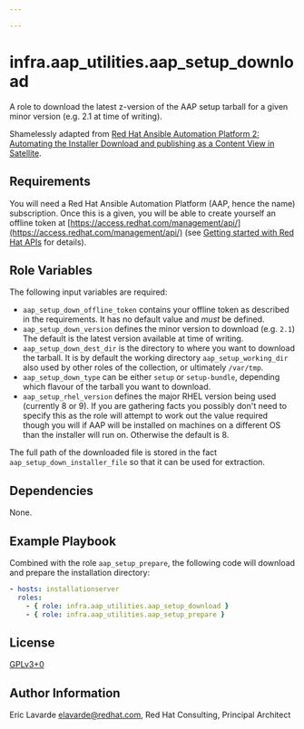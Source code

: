 ```yaml
---

---
```


# infra.aap_utilities.aap_setup_download

A role to download the latest z-version of the AAP setup tarball for a given minor version (e.g. 2.1 at time of writing).

Shamelessly adapted from [Red Hat Ansible Automation Platform 2: Automating the Installer Download and publishing as a Content View in Satellite](https://www.redhat.com/en/blog/automating-installation-ansible-automation-platform-ansible-and-satellite).

## Requirements

You will need a Red Hat Ansible Automation Platform (AAP, hence the name) subscription.
Once this is a given, you will be able to create yourself an offline token at [https://access.redhat.com/management/api/](https://access.redhat.com/management/api/) (see [Getting started with Red Hat APIs](https://access.redhat.com/articles/3626371) for details).

## Role Variables

The following input variables are required:

* `aap_setup_down_offline_token` contains your offline token as described in the requirements.
It has no default value and _must_ be defined.
* `aap_setup_down_version` defines the minor version to download (e.g. `2.1`)
The default is the latest version available at time of writing.
* `aap_setup_down_dest_dir` is the directory to where you want to download the tarball.
It is by default the working directory `aap_setup_working_dir` also used by other roles of the collection, or ultimately `/var/tmp`.
* `aap_setup_down_type` can be either `setup` or `setup-bundle`, depending which flavour of the tarball you want to download.
* `aap_setup_rhel_version` defines the major RHEL version being used (currently 8 or 9). If you are gathering facts you possibly don't need to specify this as the role will attempt to work out the value required though you will if AAP will be installed on machines on a different OS than the installer will run on. Otherwise the default is 8.

The full path of the downloaded file is stored in the fact `aap_setup_down_installer_file` so that it can be used for extraction.

## Dependencies

None.

## Example Playbook

Combined with the role `aap_setup_prepare`, the following code will download and prepare the installation directory:

```yaml
- hosts: installationserver
  roles:
    - { role: infra.aap_utilities.aap_setup_download }
    - { role: infra.aap_utilities.aap_setup_prepare }
```

## License

[GPLv3+0](https://github.com/redhat-cop/aap_utilities#licensing)

## Author Information

Eric Lavarde <elavarde@redhat.com>, Red Hat Consulting, Principal Architect
